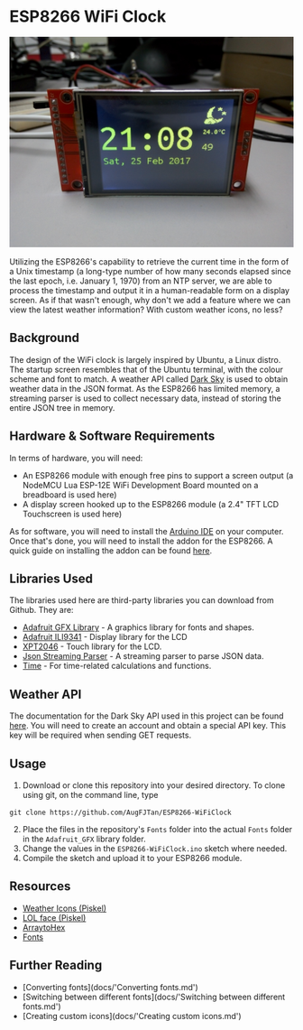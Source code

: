 # ESP8266 WiFi Clock

![WiFi Clock](/images/WiFiClock.jpg)

Utilizing the ESP8266's capability to retrieve the current time in the form of a Unix timestamp (a long-type number of how many seconds elapsed since the last epoch, i.e. January 1, 1970) from an NTP server, we are able to process the timestamp and output it in a human-readable form on a display screen. As if that wasn't enough, why don't we add a feature where we can view the latest weather information? With custom weather icons, no less? 

## Background

The design of the WiFi clock is largely inspired by Ubuntu, a Linux distro. The startup screen resembles that of the Ubuntu terminal, with the colour scheme and font to match. A weather API called [Dark Sky](https://darksky.net) is used to obtain weather data in the JSON format. As the ESP8266 has limited memory, a streaming parser is used to collect necessary data, instead of storing the entire JSON tree in memory.

## Hardware & Software Requirements

In terms of hardware, you will need:
* An ESP8266 module with enough free pins to support a screen output (a NodeMCU Lua ESP-12E WiFi Development Board mounted on a breadboard is used here)
* A display screen hooked up to the ESP8266 module (a 2.4" TFT LCD Touchscreen is used here)

As for software, you will need to install the [Arduino IDE](https://www.arduino.cc/en/main/software) on your computer. Once that's done, you will need to install the addon for the ESP8266. A quick guide on installing the addon can be found [here](https://learn.sparkfun.com/tutorials/esp8266-thing-hookup-guide/installing-the-esp8266-arduino-addon).

## Libraries Used

The libraries used here are third-party libraries you can download from Github. They are:
* [Adafruit GFX Library](https://github.com/adafruit/Adafruit-GFX-Library) - A graphics library for fonts and shapes.
* [Adafruit ILI9341](https://github.com/adafruit/Adafruit_ILI9341) - Display library for the LCD
* [XPT2046](https://github.com/spapadim/XPT2046) - Touch library for the LCD.
* [Json Streaming Parser](https://github.com/squix78/json-streaming-parser) - A streaming parser to parse JSON data.
* [Time](https://github.com/PaulStoffregen/Time) - For time-related calculations and functions.

## Weather API

The documentation for the Dark Sky API used in this project can be found [here](https://darksky.net/dev/docs). You will need to create an account and obtain a special API key. This key will be required when sending GET requests.

## Usage

1. Download or clone this repository into your desired directory. To clone using git, on the command line, type

```shell
git clone https://github.com/AugFJTan/ESP8266-WiFiClock
```
2. Place the files in the repository's `Fonts` folder into the actual `Fonts` folder in the `Adafruit_GFX` library folder.
3. Change the values in the `ESP8266-WiFiClock.ino` sketch where needed.
4. Compile the sketch and upload it to your ESP8266 module.

## Resources

* [Weather Icons (Piskel)](http://www.piskelapp.com/p/agxzfnBpc2tlbC1hcHByEwsSBlBpc2tlbBiAgICz7OTVCQw/view)
* [LOL face (Piskel)](http://www.piskelapp.com/p/agxzfnBpc2tlbC1hcHByEwsSBlBpc2tlbBiAgIDLpq3DCww/view)
* [ArraytoHex](/ArraytoHex)
* [Fonts](/Fonts)

## Further Reading

* [Converting fonts](docs/'Converting fonts.md')
* [Switching between different fonts](docs/'Switching between different fonts.md')
* [Creating custom icons](docs/'Creating custom icons.md')
